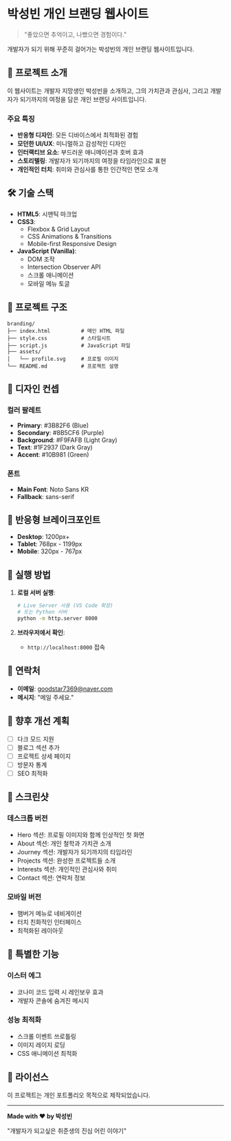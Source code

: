 # 박성빈 개인 브랜딩 웹사이트

> "좋았으면 추억이고, 나빴으면 경험이다."

개발자가 되기 위해 꾸준히 걸어가는 박성빈의 개인 브랜딩 웹사이트입니다.

## 🎯 프로젝트 소개

이 웹사이트는 개발자 지망생인 박성빈을 소개하고, 그의 가치관과 관심사, 그리고 개발자가 되기까지의 여정을 담은 개인 브랜딩 사이트입니다.

### 주요 특징

- **반응형 디자인**: 모든 디바이스에서 최적화된 경험
- **모던한 UI/UX**: 미니멀하고 감성적인 디자인
- **인터랙티브 요소**: 부드러운 애니메이션과 호버 효과
- **스토리텔링**: 개발자가 되기까지의 여정을 타임라인으로 표현
- **개인적인 터치**: 취미와 관심사를 통한 인간적인 면모 소개

## 🛠️ 기술 스택

- **HTML5**: 시맨틱 마크업
- **CSS3**: 
  - Flexbox & Grid Layout
  - CSS Animations & Transitions
  - Mobile-first Responsive Design
- **JavaScript (Vanilla)**:
  - DOM 조작
  - Intersection Observer API
  - 스크롤 애니메이션
  - 모바일 메뉴 토글

## 📁 프로젝트 구조

```
branding/
├── index.html          # 메인 HTML 파일
├── style.css           # 스타일시트
├── script.js           # JavaScript 파일
├── assets/
│   └── profile.svg     # 프로필 이미지
└── README.md           # 프로젝트 설명
```

## 🎨 디자인 컨셉

### 컬러 팔레트
- **Primary**: #3B82F6 (Blue)
- **Secondary**: #8B5CF6 (Purple)
- **Background**: #F9FAFB (Light Gray)
- **Text**: #1F2937 (Dark Gray)
- **Accent**: #10B981 (Green)

### 폰트
- **Main Font**: Noto Sans KR
- **Fallback**: sans-serif

## 📱 반응형 브레이크포인트

- **Desktop**: 1200px+
- **Tablet**: 768px - 1199px
- **Mobile**: 320px - 767px

## 🚀 실행 방법

1. **로컬 서버 실행**:
   ```bash
   # Live Server 사용 (VS Code 확장)
   # 또는 Python 서버
   python -m http.server 8000
   ```

2. **브라우저에서 확인**:
   - `http://localhost:8000` 접속

## 📧 연락처

- **이메일**: goodstar7369@naver.com
- **메시지**: "메일 주세요."

## 🎯 향후 개선 계획

- [ ] 다크 모드 지원
- [ ] 블로그 섹션 추가
- [ ] 프로젝트 상세 페이지
- [ ] 방문자 통계
- [ ] SEO 최적화

## 🎨 스크린샷

### 데스크톱 버전
- Hero 섹션: 프로필 이미지와 함께 인상적인 첫 화면
- About 섹션: 개인 철학과 가치관 소개
- Journey 섹션: 개발자가 되기까지의 타임라인
- Projects 섹션: 완성한 프로젝트들 소개
- Interests 섹션: 개인적인 관심사와 취미
- Contact 섹션: 연락처 정보

### 모바일 버전
- 햄버거 메뉴로 네비게이션
- 터치 친화적인 인터페이스
- 최적화된 레이아웃

## 🌟 특별한 기능

### 이스터 에그
- 코나미 코드 입력 시 레인보우 효과
- 개발자 콘솔에 숨겨진 메시지

### 성능 최적화
- 스크롤 이벤트 쓰로틀링
- 이미지 레이지 로딩
- CSS 애니메이션 최적화

## 📝 라이선스

이 프로젝트는 개인 포트폴리오 목적으로 제작되었습니다.

---

**Made with ❤️ by 박성빈**

"개발자가 되고싶은 취준생의 진심 어린 이야기" 
